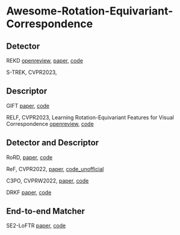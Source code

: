 # Awesome-Rotation-Equivariant-Correspondence



## Detector
REKD [openreview](https://openreview.net/forum?id=sJJXksSg7yi), 
 [paper](https://openaccess.thecvf.com/content/CVPR2022/html/Lee_Self-Supervised_Equivariant_Learning_for_Oriented_Keypoint_Detection_CVPR_2022_paper.html), [code](https://github.com/bluedream1121/REKD)

S-TREK, CVPR2023,

## Descriptor
GIFT [paper](https://proceedings.neurips.cc/paper/2019/hash/34306d99c63613fad5b2a140398c0420-Abstract.html), [code](https://github.com/zju3dv/GIFT)

RELF, CVPR2023, Learning Rotation-Equivariant Features for Visual Correspondence [openreview](https://openreview.net/forum?id=GCF6ZOA6Npk), [code](https://github.com/bluedream1121/RELF)


## Detector and Descriptor
RoRD,  [paper](https://arxiv.org/pdf/2103.08573.pdf), [code](https://github.com/UditSinghParihar/RoRD)

ReF, CVPR2022, [paper](https://arxiv.org/abs/2203.05206), [code_unofficial](https://github.com/ShuaiAlger/ReF_pytorch)

C3PO,  CVPRW2022, [paper](https://openreview.net/forum?id=dXouQ9ubkPJ), [code](http://github.com/bpiyush/rotation-equivariant-lfm)

DRKF [paper](https://arxiv.org/pdf/2209.10907.pdf), [code](https://github.com/MTUAV-VisionAI/DRKF)


## End-to-end Matcher
SE2-LoFTR [paper](https://openaccess.thecvf.com/content/CVPR2022W/IMW/html/Bokman_A_Case_for_Using_Rotation_Invariant_Features_in_State_of_CVPRW_2022_paper.html), [code](https://github.com/inkyusa/se2-loftr)




